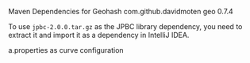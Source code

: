 Maven Dependencies for Geohash
<dependencies>
    <dependency>
      <groupId>com.github.davidmoten</groupId>
      <artifactId>geo</artifactId>
      <version>0.7.4</version>
    </dependency>
  </dependencies>
</dependencies>

To use `jpbc-2.0.0.tar.gz` as the JPBC library dependency, you need to extract it and import it as a dependency in IntelliJ IDEA.

a.properties as curve configuration

